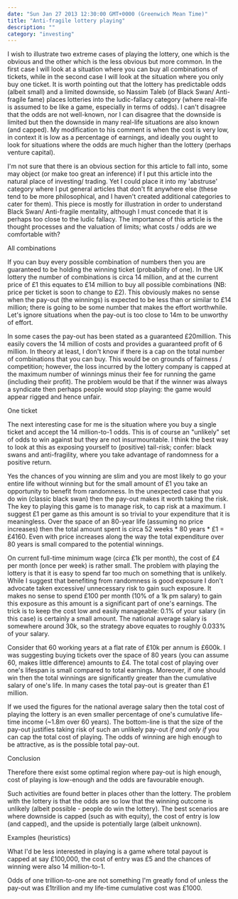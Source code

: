 ```yaml
---
date: "Sun Jan 27 2013 12:30:00 GMT+0000 (Greenwich Mean Time)"
title: "Anti-fragile lottery playing"
description: ""
category: "investing"
---
```

I wish to illustrate two extreme cases of playing the lottery, one which is the obvious and the other which is the less obvious but more common. In the first case I will look at a situation where you can buy all combinations of tickets, while in the second case I will look at the situation where you only buy one ticket. It is worth pointing out that the lottery has predictable odds (albeit small) and a limited downside, so Nassim Taleb (of Black Swan/ Anti-fragile fame) places lotteries into the ludic-fallacy category (where real-life is assumed to be like a game, especially in terms of odds). I can't disagree that the odds are not well-known, nor I can disagree that the downside is limited but then the downside in many real-life situations are also known (and capped). My modification to his comment is when the cost is very low, in context it is low as a percentage of earnings, and ideally you ought to look for situations where the odds are much higher than the lottery (perhaps venture capital).

I'm not sure that there is an obvious section for this article to fall into, some may object (or make too great an inference) if I put this article into the natural place of investing/ trading. Yet I could place it into my 'abstruse' category where I put general articles that don't fit anywhere else (these tend to be more philosophical, and I haven't created additional categories to cater for them). This piece is mostly for illustration in order to understand Black Swan/ Anti-fragile mentality, although I must concede that it is perhaps too close to the ludic fallacy. The importance of this article is the thought processes and the valuation of limits; what costs / odds are we comfortable with?

All combinations

If you can buy every possible combination of numbers then you are guaranteed to be holding the winning ticket (probability of one). In the UK lottery the number of combinations is circa 14 million, and at the current price of £1 this equates to £14 million to buy all possible combinations (NB: price per ticket is soon to change to £2). This obviously makes no sense when the pay-out (the winnings) is expected to be less than or similar to £14 million; there is going to be some number that makes the effort worthwhile. Let's ignore situations when the pay-out is too close to 14m to be unworthy of effort.

In some cases the pay-out has been stated as a guaranteed £20million. This easily covers the 14 million of costs and provides a guaranteed profit of 6 million. In theory at least, I don't know if there is a cap on the total number of combinations that you can buy. This would be on grounds of fairness / competition; however, the loss incurred by the lottery company is capped at the maximum number of winnings minus their fee for running the game (including their profit). The problem would be that if the winner was always a syndicate then perhaps people would stop playing: the game would appear rigged and hence unfair.

One ticket

The next interesting case for me is the situation where you buy a single ticket and accept the 14 million-to-1 odds. This is of course an "unlikely" set of odds to win against but they are not insurmountable. I think the best way to look at this as exposing yourself to (positive) tail-risk; confer: black swans and anti-fragility, where you take advantage of randomness for a positive return.

Yes the chances of you winning are slim and you are most likely to go your entire life without winning but for the small amount of £1 you take an opportunity to benefit from randomness. In the unexpected case that you do win (classic black swan) then the pay-out makes it worth taking the risk. The key to playing this game is to manage risk, to cap risk at a maximum. I suggest £1 per game as this amount is so trivial to your expenditure that it is meaningless. Over the space of an 80-year life (assuming no price increases) then the total amount spent is circa 52 weeks \* 80 years \* £1 = £4160. Even with price increases along the way the total expenditure over 80 years is small compared to the potential winnings.

On current full-time minimum wage (circa £1k per month), the cost of £4 per month (once per week) is rather small. The problem with playing the lottery is that it is easy to spend far too much on something that is unlikely. While I suggest that benefiting from randomness is good exposure I don't advocate taken excessive/ unnecessary risk to gain such exposure. It makes no sense to spend £100 per month (10% of a 1k pm salary) to gain this exposure as this amount is a significant part of one's earnings. The trick is to keep the cost low and easily manageable: 0.1% of your salary (in this case) is certainly a small amount. The national average salary is somewhere around 30k, so the strategy above equates to roughly 0.033% of your salary.

Consider that 60 working years at a flat rate of £10k per annum is £600k. I was suggesting buying tickets over the space of 80 years (you can assume 60, makes little difference) amounts to £4. The total cost of playing over one's lifespan is small compared to total earnings. Moreover, if one should win then the total winnings are significantly greater than the cumulative salary of one's life. In many cases the total pay-out is greater than £1 million.

If we used the figures for the national average salary then the total cost of playing the lottery is an even smaller percentage of one's cumulative life-time income (~1.8m over 60 years). The bottom-line is that the size of the pay-out justifies taking risk of such an unlikely pay-out _if and only if_ you can cap the total cost of playing. The odds of winning are high enough to be attractive, as is the possible total pay-out.

Conclusion

Therefore there exist some optimal region where pay-out is high enough, cost of playing is low-enough and the odds are favourable enough.

Such activities are found better in places other than the lottery. The problem with the lottery is that the odds are so low that the winning outcome is unlikely (albeit possible - people do win the lottery). The best scenarios are where downside is capped (such as with equity), the cost of entry is low (and capped), and the upside is potentially large (albeit unknown).

Examples (heuristics)

What I'd be less interested in playing is a game where total payout is capped at say £100,000, the cost of entry was £5 and the chances of winning were also 14 million-to-1.

Odds of one trillion-to-one are not something I'm greatly fond of unless the pay-out was £1trillion and my life-time cumulative cost was £1000.